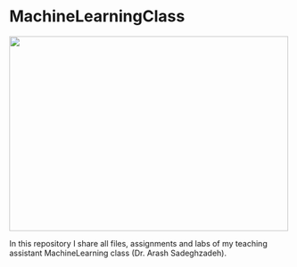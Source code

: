 # MachineLearningClass
<img src="https://user-images.githubusercontent.com/100838219/220181082-841704a6-49d6-4f2b-814c-e04add11b309.png" width="500" height="350" />

In this repository I share all files, assignments and labs of my teaching assistant MachineLearning class (Dr. ‪Arash Sadeghzadeh).

